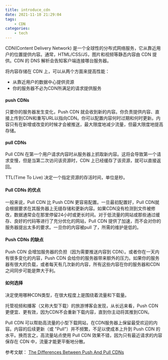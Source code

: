 ```yaml
---
title: introduce_cdn
date: 2021-11-10 21:29:04
tags: 
    - CDN
categories: 
    - tech
---
```


CDN(Content Delivery Network) 是一个全球性的分布式网络服务，它从靠近用户的位置提供内容。通常，HTML/CSS/JS，图片和视频等静态内容由 CDN 提供。CDN 的 DNS 解析会告知客户端连接哪台服务器。

将内容存储在 CDN 上，可以从两个方面来提高性能：
+ 从靠近用户的数据中心提供资源
+ 你的服务器不必为CDN所满足的请求提供服务

#### push CDNs
只要你的服务器发生变化，Push CDN 就会收到新的内容。你负责提供内容、直接上传到CDN和重写URL以指向CDN。你可以配置内容何时过期和何时更新。内容只有在新增或改变的时候才会被推送，最大限度地减少流量，但最大限度地提高存储。

#### pull CDNs
Pull CDN 在第一个用户请求内容时从服务器上抓取新内容。这将会导致第一个请求变慢，但是当第二次访问该资源时，CDN 上已经缓存了该资源，就可以直接返回。

TTL(Time To Live) 决定一个指定资源的存活时间，单位是秒。

#### Pull CDNs 的优点
一般来说，Pull CDN 比 Push CDN 更容易配置。一旦最初配置好，Pull CDN就会根据要求在其服务器上无缝存储和更新内容。如果CDN没有检测到文件被修改，数据通常会在那里停留24小时或更长时间。对于低流量的网站或那些通过缓存、良好的代码等进行了充分优化的网站，Pull CDN 提供了加速，而不会对你的服务器提出太多的要求。一旦你的内容被pull 了，所需的维护是低的。

#### Push CDNs 的缺点
Push CDN 会增加服务器的负担（因为需要推送内容到 CDN）。或者你在一天内有很多变化的内容，Push CDN 会给你的服务器带来额外的压力。如果你的服务器有很大的负载，或者每天有几次新的内容，所有这些内容在你的服务器和CDN之间同步可能是弊大于利。

#### 如何选择
决定使用哪种CDN类型，在很大程度上是围绕着流量和下载量。

托管视频和播客（又称大型下载）的旅游博客会发现，从长远来看，Push CDN 更便宜、更有效，因为CDN不会重新下载内容，直到你主动将其推到CDN。

Pull CDN 可以帮助高流量的小型下载网站，在CDN服务器上保留最受欢迎的内容。内容的后续更新（或 "Pull"）并不频繁，不足以使成本上升到 Push CDN 的水平。换而言之，高流量站点使用 Pull CDN 效果不错，因为只有最近请求的内容保存在 CDN 中，流量才能更平衡地分散。

参考文献：
[The Differences Between Push And Pull CDNs](http://www.travelblogadvice.com/technical/the-differences-between-push-and-pull-cdns/)
